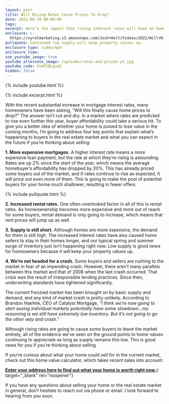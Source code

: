 ```yaml
---
layout: post
title: Will Rising Rates Cause Prices To Drop?
date: 2022-06-10 00:00:00
tags:
excerpt: Here’s the impact that rising interest rates will have on home prices.
enclosure: >-
  https://vyralmarketing.s3.amazonaws.com/Josh+Holt/Videos/2022/Will+Rising+Rates+Cause+Prices+To+Drop_.mp4
pullquote: Continued low supply will keep property values up.
enclosure_type: video/mp4
enclosure_time:
use_youtube_image: true
youtube_alternate_image: /uploads/rates-and-prices-yt.jpg
youtube_code: XsAP1BLguqI
hidden: false
---
```

{% include youtube.html %}

{% include excerpt.html %}

With the recent substantial increase in mortgage interest rates, many homeowners have been asking, “Will this finally cause home prices to drop?” The answer isn’t cut and dry. In a market where rates are predicted to rise even further this year, buyer affordability could take a serious hit. To give you a better idea of whether your home is poised to lose value in the coming months, I’m going to address four key points that explain what’s happening to buyers in the real estate market and what you can expect in the future if you’re thinking about selling:

**1\. More expensive mortgages.** A higher interest rate means a more expensive loan payment, but the rate at which they’re rising is astounding. Rates are up 2% since the start of the year, which means the average homebuyer’s affordability has dropped by 20%. This has already priced some buyers out of the market, and if rates continue to rise as expected, it will price out even more of them. This is going to make the pool of potential buyers for your home much shallower, resulting in fewer offers.

{% include pullquote.html %}

**2\. Increased rental rates.** One often-overlooked factor in all of this is rental rates. As homeownership becomes more expensive and more out of reach for some buyers, rental demand is only going to increase, which means that rent prices will jump up as well.

**3\. Supply is still short.** Although homes are more expensive, the demand for them is still high. The increased interest rates have also caused home sellers to stay in their homes longer, and our typical spring and summer surge of inventory just isn’t happening right now. Low supply is good news for homeowners because it will keep your property values up.

**4\. We’re not headed for a crash.** Some buyers and sellers are rushing to the market in fear of an impending crash. However, there aren’t many parallels between this market and that of 2008 when the last crash occurred. That crisis was the result of irresponsible lending practices. Since then, underwriting standards have tightened significantly.

The current frenzied market has been brought on by basic supply and demand, and any kind of market crash is pretty unlikely. According to Brandon Haefele, CEO of Catalyst Mortgage, *“I think we’re now going to start seeing individual markets potentially have some slowdown…my reasoning is we still have extremely low inventory. But it’s not going to go the other way and crash.”*

Although rising rates are going to cause some buyers to leave the market entirely, all of the evidence we’ve seen on the ground points to home values continuing to appreciate as long as supply remains this low. This is good news for you if you’re thinking about selling.

If you’re curious about what your home could sell for in the current market, check out this home value calculator, which takes recent sales into account:

[**Enter your address here to find out what your home is worth right now.**](https://hmbt.co/7HLD7m){: target="_blank" rel="noopener"}

If you have any questions about selling your home or the real estate market in general, don’t hesitate to reach out via phone or email. I look forward to hearing from you soon.
